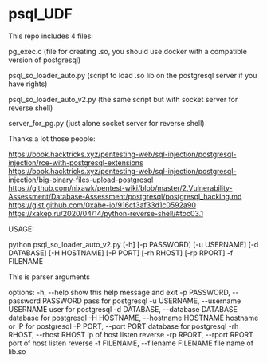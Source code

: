 # psql_UDF

This repo includes 4 files:

pg_exec.c  (file for creating .so, you should use docker with a compatible version of postgresql)

psql_so_loader_auto.py (script to load .so lib on the postgresql server if you have rights)

psql_so_loader_auto_v2.py (the same script but with socket server for reverse shell)

server_for_pg.py (just alone socket server for reverse shell)


Thanks a lot those people:

https://book.hacktricks.xyz/pentesting-web/sql-injection/postgresql-injection/rce-with-postgresql-extensions
https://book.hacktricks.xyz/pentesting-web/sql-injection/postgresql-injection/big-binary-files-upload-postgresql
https://github.com/nixawk/pentest-wiki/blob/master/2.Vulnerability-Assessment/Database-Assessment/postgresql/postgresql_hacking.md
https://gist.github.com/0xabe-io/916cf3af33d1c0592a90
https://xakep.ru/2020/04/14/python-reverse-shell/#toc03.1

USAGE:

python psql_so_loader_auto_v2.py [-h] [-p PASSWORD] [-u USERNAME] [-d DATABASE] [-H HOSTNAME] [-P PORT] [-rh RHOST] [-rp RPORT] -f FILENAME

This is parser arguments

options:
  -h, --help            show this help message and exit
  -p PASSWORD, --password PASSWORD
                        pass for postgresql
  -u USERNAME, --username USERNAME
                        user for postgresql
  -d DATABASE, --database DATABASE
                        database for postgresql
  -H HOSTNAME, --hostname HOSTNAME
                        hostname or IP for postgresql
  -P PORT, --port PORT  database for postgresql
  -rh RHOST, --rhost RHOST
                        ip of host listen reverse
  -rp RPORT, --rport RPORT
                        port of host listen reverse
  -f FILENAME, --filename FILENAME
                        file name of lib.so

